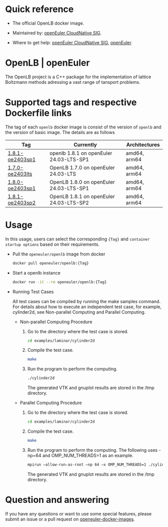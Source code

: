 # Quick reference

- The official OpenLB docker image.

- Maintained by: [openEuler CloudNative SIG](https://gitee.com/openeuler/cloudnative).

- Where to get help: [openEuler CloudNative SIG](https://gitee.com/openeuler/cloudnative), [openEuler](https://gitee.com/openeuler/community).

# OpenLB | openEuler
The OpenLB project is a C++ package for the implementation of lattice Boltzmann methods adressing a vast range of tansport problems.


# Supported tags and respective Dockerfile links
The tag of each `openlb` docker image is consist of the version of `openlb` and the version of basic image. The details are as follows

| Tag                                                                                                                          | Currently                               | Architectures |
|------------------------------------------------------------------------------------------------------------------------------|-----------------------------------------|---------------|
|[1.8.1-oe2403sp1](https://gitee.com/openeuler/openeuler-docker-images/blob/master/HPC/openlb/1.8.1/24.03-lts-sp1/Dockerfile) | openlb 1.8.1 on openEuler 24.03-LTS-SP1 | amd64, arm64 |
| [1.7.0-oe2403lts](https://gitee.com/openeuler/openeuler-docker-images/blob/master/HPC/openlb/1.7.0/24.03-lts/Dockerfile)     | OpenLB 1.7.0 on openEuler 24.03-LTS     | amd64, arm64  |
| [1.8.0-oe2403sp1](https://gitee.com/openeuler/openeuler-docker-images/blob/master/HPC/openlb/1.8.0/24.03-lts-sp1/Dockerfile) | OpenLB 1.8.0 on openEuler 24.03-LTS-SP1 | amd64, arm64  |
| [1.8.1-oe2403sp2](https://gitee.com/openeuler/openeuler-docker-images/blob/master/HPC/openlb/1.8.1/24.03-lts-sp2/Dockerfile) | OpenLB 1.8.1 on openEuler 24.03-LTS-SP2 | amd64, arm64  |

# Usage
In this usage, users can select the corresponding `{Tag}` and `container startup options` based on their requirements.

- Pull the `openeuler/openlb` image from docker

	```bash
	docker pull openeuler/openlb:{Tag}
	```

- Start a openlb instance

	```bash
	docker run -it --rm openeuler/openlb:{Tag}
	```

- Running Test Cases

	All test cases can be compiled by running the make samples command. For details about how to execute an independent test case, for example, cylinder2d, see Non-parallel Computing and Parallel Computing.

	- Non-parallel Computing Procedure
		1. Go to the directory where the test case is stored.
			```bash
			cd examples/laminar/cylinder2d
			```
		2. Compile the test case.
			```bash
			make
			```
		3. Run the program to perform the computing.
			```bash
			./cylinder2d
			```
			The generated VTK and gnuplot results are stored in the /tmp directory.

	- Parallel Computing Procedure
		1. Go to the directory where the test case is stored.
			```bash
			cd examples/laminar/cylinder2d
			```
		2. Compile the test case.
			```bash
			make
			```
		3. Run the program to perform the computing. The following uses -np=64 and OMP_NUM_THREADS=1 as an example.
			```bash
			mpirun –allow-run-as-root –np 64 –x OMP_NUM_THREADS=1 ./cylinder2d
			```
			The generated VTK and gnuplot results are stored in the /tmp directory.

# Question and answering
If you have any questions or want to use some special features, please submit an issue or a pull request on [openeuler-docker-images](https://gitee.com/openeuler/openeuler-docker-images).